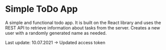 # Simple ToDo App

A simple and functional todo app. It is built on the React library and uses the REST API to retrieve information about tasks from the server. Creates a new user with a randomly generated name as needed.

Last update:
10.07.2021 -> Updated access token
